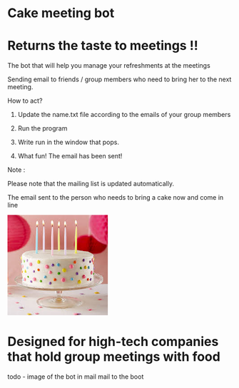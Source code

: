 # Cake meeting bot 
# Returns the taste to meetings !!
 
The bot that will help you manage your refreshments at the meetings

Sending email to friends / group members who need to bring her to the next meeting.

How to act?

1. Update the name.txt file according to the emails of your group members

2. Run the program

3. Write run in the window that pops.

4. What fun! The email has been sent!

Note :

Please note that the mailing list is updated automatically.

The email sent to the person who needs to bring a cake now and come in line

![](PIC.jfif)




# Designed for high-tech companies that hold group meetings with food




todo - 
image of the bot in mail 
mail to the boot
